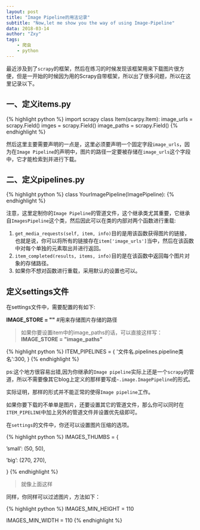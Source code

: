 ```yaml
---
layout: post
title: "Image Pipeline的用法记录"
subtitle: "Now,let me show you the way of using Image-Pipeline"
data: 2018-03-14
author: "Zxy"
tags:
    - 爬虫
    - python
---
```


最近涉及到了`scrapy`的框架，然后在练习的时候发现该框架用来下载图片很方便，但是一开始的时候因为用的Scrapy自带框架，所以出了很多问题，所以在这里记录以下。

## 一、定义items.py

{% highlight python %}
import scrapy 
class Item(scarpy.Item):
	image_urls = scrapy.Field()
	imges = scrapy.Field()
	image_paths = scrapy.Field()
{% endhighlight %}

然后这里主要需要声明的一点是，这里必须要声明一个固定字段`image_urls`，因为在`Image Pipeline`的声明中，图片的路径一定要被存储在`image_urls`这个字段中，它才能检索到并进行下载。

## 二、定义pipelines.py

{% highlight python %}
class YourImagePipeline(ImagePipeline):
{% endhighlight %}

注意，这里定制你的`Image Pipeline`的管道文件，这个继承类尤其重要，它继承自`ImagesPipeline`这个类，然后因此可以在类的内部对两个函数进行重载:

1. `get_media_requests(self, item, info)`目的是用该函数获得图片的链接，也就是说，你可以将所有的链接存在`item['image_urls']`当中，然后在该函数中对每个单独的元素取出并进行返回。
2. `item_completed(results, items, info)`目的是在该函数中返回每个图片对象的存储路径。
3. 如果你不想对函数进行重载，采用默认的设置也可以。

## 定义settings文件

在settings文件中，需要配置的有如下:

**IMAGE_STORE = ""** #用来存储图片存储的路径

> 如果你要设置item中的image_paths的话，可以直接这样写：
> **IMAGE_STORE = "image_paths"**

{% highlight python %}
ITEM_PIPELINES = {
	'文件名.pipelines.pipeline类名':300,
}
{% endhighlight %}

ps:这个地方很容易出错,因为你继承的`Image pipeline`实际上还是一个`scrapy`的管道，所以不需要像其它blog上定义的那样要写成`~.image.ImagePipeline`的形式。

实际证明，那样的形式并不能正常的使得`Image pipeline`工作。

如果你要下载的不单单是图片，还要设置其它的管道文件，那么你可以同时在`ITEM_PIPELINE`中加上另外的管道文件并设置优先级即可。

在`settings`的文件中，你还可以设置图片压缩的选项。

{% highlight python %}
IMAGES_THUMBS = {

’small’: (50, 50),

’big’: (270, 270),

}
{% endhighlight %}

> 就像上面这样

同样，你同样可以过滤图片，方法如下：

{% highlight python %}
IMAGES_MIN_HEIGHT = 110

IMAGES_MIN_WIDTH = 110
{% endhighlight %}